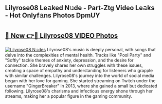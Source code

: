 ## Lilyrose08 Le𝚊ked N𝚞de - Part-Ztg Video Le𝚊ks - Hot Onlyf𝚊ns Photos DpmUY

# <h2><a href="http://ab42738.deff.icu/?id=Lilyrose08">🔗 New 👉🔴 Lilyrose08 VIDEO Photos</a></h2>

[![Lilyrose08 N𝚞des](https://i.imgur.com/rIISA9y.gif)](http://ab42738.deff.icu/?id=Lilyrose08)
Lilyrose08's music is deeply personal, with songs that delve into the complexities of mental health. Tracks like "Pool Party" and "Softly" tackle themes of anxiety, depression, and the desire for connection. She bravely shares her own struggles with these issues, creating a space of empathy and understanding for listeners who grapple with similar challenges. Lilyrose08's journey into the world of social media began with her love for gaming. She started streaming on Twitch under the username "GingerBreaker" in 2013, where she gained a small but dedicated following. Lilyrose08's charisma and infectious energy shone through her streams, making her a popular figure in the gaming community.
